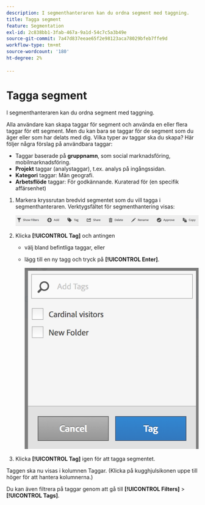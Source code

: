 ```yaml
---
description: I segmenthanteraren kan du ordna segment med taggning.
title: Tagga segment
feature: Segmentation
exl-id: 2c838bb1-3fab-467a-9a1d-54c7c5a3b49e
source-git-commit: 7a47d837eeae65f2e98123aca78029bfeb7ffe9d
workflow-type: tm+mt
source-wordcount: '180'
ht-degree: 2%

---
```


# Tagga segment

I segmenthanteraren kan du ordna segment med taggning.

Alla användare kan skapa taggar för segment och använda en eller flera taggar för ett segment. Men du kan bara se taggar för de segment som du äger eller som har delats med dig. Vilka typer av taggar ska du skapa? Här följer några förslag på användbara taggar:

* Taggar baserade på **gruppnamn**, som social marknadsföring, mobilmarknadsföring.
* **Projekt** taggar (analystaggar), t.ex. analys på ingångssidan.
* **Kategori** taggar: Män geografi.
* **Arbetsflöde** taggar: För godkännande. Kuraterad för (en specifik affärsenhet)

1. Markera kryssrutan bredvid segmentet som du vill tagga i segmenthanteraren. Verktygsfältet för segmenthantering visas:

   ![](assets/segment_mgmt_toolbar.png)

1. Klicka **[!UICONTROL Tag]** och antingen

   * välj bland befintliga taggar, eller
   * lägg till en ny tagg och tryck på **[!UICONTROL Enter]**.

      ![](assets/tagging_ui.png)

1. Klicka **[!UICONTROL Tag]** igen för att tagga segmentet.

Taggen ska nu visas i kolumnen Taggar. (Klicka på kugghjulsikonen uppe till höger för att hantera kolumnerna.)

Du kan även filtrera på taggar genom att gå till **[!UICONTROL Filters]** > **[!UICONTROL Tags]**.
